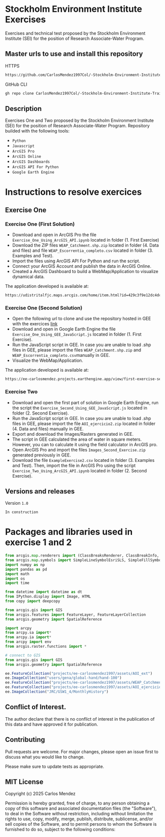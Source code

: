 # Stockholm Environment Institute Exercises

Exercises and technical test proposed by the Stockholm Environment Institute (SEI) for the position of Research Associate-Water Program.

## Master urls to use and install this repository

HTTPS
```html
https://github.com/CarlosMendez1997Col/-Stockholm-Environment-Institute-Training.git
```
GitHub CLI
```html
gh repo clone CarlosMendez1997Col/-Stockholm-Environment-Institute-Training
```

## Description

Exercises One and Two proposed by the Stockholm Environment Institute (SEI) for the position of Research Associate-Water Program. Repository builded with the following tools:

* `Python`
* `Javascript`
* `ArcGIS Pro`
* `ArcGIS Online`
* `ArcGIS Dashboards`
* `ArcGIS API For Python`
* `Google Earth Engine`

# Instructions to resolve exercices

## Exercise One

### Exercise One (First Solution)

* Download and open in ArcGIS Pro the file `Exercise_One_Using_ArcGIS_API.ipynb` located in folder (1. First Exercise)
* Download the ZIP files `WEAP_Catchment.shp.zip` located in folder (4. Data and files) and file `WEAP_Escorrentia_completo.csv` located in folder (3. Examples and Test).
* Import the files using ArcGIS API For Python and run the script. 
* Connect your ArcGIS Account and publish the data in ArcGIS Online.
* Created a ArcGIS Dashboard to build a WebMap/Application to visualize dynamical data.

The application developed is available at:
```html
https://udistritalfjc.maps.arcgis.com/home/item.html?id=429c3f9e12dc4dc2a2c88b224acde995
```
### Exercise One (Second Solution)

* Open the following url to clone and use the repository hosted in GEE with the exercices [link](https://code.earthengine.google.com/?accept_repo=users/carlosmendez/ExercicesSEI)
* Download and open in Google Earth Engine the file `Exercise_One_Using_GEE_JavaScript.js` located in folder (1. First Exercise).
* Run the JavaScript script in GEE. In case you are unable to load .shp files in GEE, please import the files  `WEAP_Catchment.shp.zip` and `WEAP_Escorrentia_completo.csv`manually in GEE.
* Visualize the WebMap/Application.

The application developed is available at:
```html
https://ee-carlosmendez.projects.earthengine.app/view/first-exercise-sei
```

### Exercise Two

* Download and open the first part of solution in Google Earth Engine, run the script the `Exercise_Second_Using_GEE_JavaScript.js` located in folder (2. Second Exercise).
* Run the JavaScript script in GEE. In case you are unable to load .shp files in GEE, please import the file `AOI_ejercicio2.zip` located in folder (4. Data and files) manually in GEE.
* Export and download the Images/Rasters generated in GEE.
* The script in GEE calculated the area of water in square meters. However, you can to calculate it using the field calculator in ArcGIS pro.
* Open ArcGIS Pro and import the files `Images_Second_Exercise.zip` generated previously in GEE.
* Download the file `ExampleExercise2.csv` located in folder (3. Examples and Test). Then, import the file in ArcGIS Pro using the script `Exercise_Two_Using_ArcGIS_API.ipynb` located in folder (2. Second Exercise).

## Versions and releases

Version `1.0`

```HTML
In construction
```
  
# Packages and libraries used in exercise 1 and 2

```Python
from arcgis.map.renderers import (ClassBreaksRenderer, ClassBreakInfo, SizeInfoVisualVariable)
from arcgis.map.symbols import SimpleLineSymbolEsriSLS, SimpleFillSymbolEsriSFS
import numpy as np
import pandas as pd
import math
import os
import time

from datetime import datetime as dt
from IPython.display import Image, HTML
from copy import deepcopy

from arcgis.gis import GIS
from arcgis.features import FeatureLayer, FeatureLayerCollection
from arcgis.geometry import SpatialReference

import arcpy
from arcpy.sa import*
from arcpy.ia import*
from arcpy import env
from arcgis.raster.functions import *

# connect to GIS
from arcgis.gis import GIS
from arcgis.geometry import SpatialReference
```

```JavaScript
ee.FeatureCollection("projects/ee-carlosmendez1997/assets/AOI_ext")
ee.ImageCollection("users/gena/global-hand/hand-100")
ee.FeatureCollection("projects/ee-carlosmendez1997/assets/WEAP_Catchment");
ee.FeatureCollection("projects/ee-carlosmendez1997/assets/AOI_ejercicio2")
ee.ImageCollection("JRC/GSW1_4/MonthlyHistory")
```


## Conflict of Interest.

The author declare that there is no conflict of interest in the publication of this data and have approved it for publication.

## Contributing

Pull requests are welcome. For major changes, please open an issue first to discuss what you would like to change.

Please make sure to update tests as appropriate. 

## MIT License

Copyright (c) 2025 Carlos Mendez

Permission is hereby granted, free of charge, to any person obtaining a copy of this software and associated documentation files (the "Software"), to deal in the Software without restriction, including without limitation the rights to use, copy, modify, merge, publish, distribute, sublicense, and/or sell copies of the Software, and to permit persons to whom the Software is furnished to do so, subject to the following conditions:
